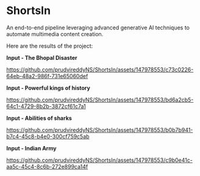 # ShortsIn
An end-to-end pipeline leveraging advanced generative AI techniques to automate multimedia content creation.

Here are the results of the project:

**Input - The Bhopal Disaster**

https://github.com/prudvireddyNS/ShortsIn/assets/147978553/c73c0226-64eb-48a2-986f-731e65060def

**Input - Powerful kings of history**

https://github.com/prudvireddyNS/ShortsIn/assets/147978553/bd6a2cb5-64c1-4729-8b2b-3872cf61c7a1

**Input - Abilities of sharks**

https://github.com/prudvireddyNS/ShortsIn/assets/147978553/b0b7b941-b7c4-45c8-b4e0-300cf759c5ab

**Input - Indian Army**

https://github.com/prudvireddyNS/ShortsIn/assets/147978553/c9b0e41c-aa5c-45c4-8c6b-272e899ca14f








